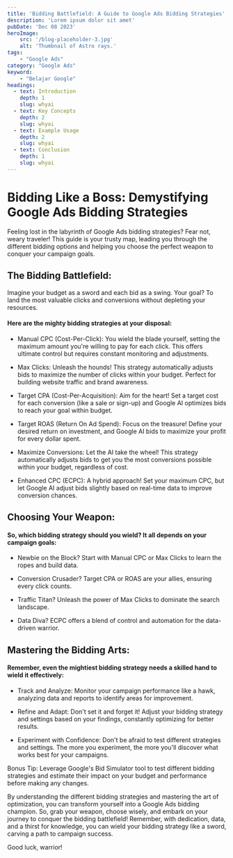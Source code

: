 ```yaml
---
title: 'Bidding Battlefield: A Guide to Google Ads Bidding Strategies'
description: 'Lorem ipsum dolor sit amet'
pubDate: 'Dec 08 2023'
heroImage: 
    src: '/blog-placeholder-3.jpg'
    alt: 'Thumbnail of Astro rays.'
tags: 
    - "Google Ads"
category: "Google Ads"
keyword: 
    - "Belajar Google"
headings:
  - text: Introduction
    depth: 1
    slug: whyai
  - text: Key Concepts
    depth: 2
    slug: whyai
  - text: Example Usage
    depth: 2
    slug: whyai
  - text: Conclusion
    depth: 1
    slug: whyai
---
```


# Bidding Like a Boss: Demystifying Google Ads Bidding Strategies

Feeling lost in the labyrinth of Google Ads bidding strategies? Fear not, weary traveler! This guide is your trusty map, leading you through the different bidding options and helping you choose the perfect weapon to conquer your campaign goals.

## The Bidding Battlefield:

Imagine your budget as a sword and each bid as a swing. Your goal? To land the most valuable clicks and conversions without depleting your resources. 

#### Here are the mighty bidding strategies at your disposal:

* Manual CPC (Cost-Per-Click): You wield the blade yourself, setting the maximum amount you're willing to pay for each click. This offers ultimate control but requires constant monitoring and adjustments.

* Max Clicks: Unleash the hounds! This strategy automatically adjusts bids to maximize the number of clicks within your budget. Perfect for building website traffic and brand awareness.

* Target CPA (Cost-Per-Acquisition): Aim for the heart! Set a target cost for each conversion (like a sale or sign-up) and Google AI optimizes bids to reach your goal within budget.

* Target ROAS (Return On Ad Spend): Focus on the treasure! Define your desired return on investment, and Google AI bids to maximize your profit for every dollar spent.

* Maximize Conversions: Let the AI take the wheel! This strategy automatically adjusts bids to get you the most conversions possible within your budget, regardless of cost.

* Enhanced CPC (ECPC): A hybrid approach! Set your maximum CPC, but let Google AI adjust bids slightly based on real-time data to improve conversion chances.

## Choosing Your Weapon:

#### So, which bidding strategy should you wield? It all depends on your campaign goals:

* Newbie on the Block? Start with Manual CPC or Max Clicks to learn the ropes and build data.

* Conversion Crusader? Target CPA or ROAS are your allies, ensuring every click counts.

* Traffic Titan? Unleash the power of Max Clicks to dominate the search landscape.

* Data Diva? ECPC offers a blend of control and automation for the data-driven warrior.

## Mastering the Bidding Arts:

#### Remember, even the mightiest bidding strategy needs a skilled hand to wield it effectively:

* Track and Analyze: Monitor your campaign performance like a hawk, analyzing data and reports to identify areas for improvement.

* Refine and Adapt: Don't set it and forget it! Adjust your bidding strategy and settings based on your findings, constantly optimizing for better results.

* Experiment with Confidence: Don't be afraid to test different strategies and settings. The more you experiment, the more you'll discover what works best for your campaigns.

Bonus Tip: Leverage Google's Bid Simulator tool to test different bidding strategies and estimate their impact on your budget and performance before making any changes.

By understanding the different bidding strategies and mastering the art of optimization, you can transform yourself into a Google Ads bidding champion. So, grab your weapon, choose wisely, and embark on your journey to conquer the bidding battlefield! Remember, with dedication, data, and a thirst for knowledge, you can wield your bidding strategy like a sword, carving a path to campaign success. 

Good luck, warrior!